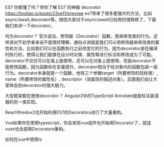 <!--
 * @Author: your name
 * @Date: 2019-12-05 14:26:39
 * @LastEditTime: 2019-12-05 14:33:52
 * @LastEditors: Please set LastEditors
 * @Description: In User Settings Edit
 * @FilePath: \myvuepress\docs\每日一学\8-ES7 你都懂了吗？带你了解 ES7 的神器 decorator.md
 -->
ES7 你都懂了吗？带你了解 ES7 的神器 decorator
https://toutiao.io/posts/23ve11/preview
es7带来了很多更强大的方法，比如async/await,decorator等，相信大家对于async/await已经用的很熟练了，下面我们来讲一下decorator。

何为decorator？
官方说法，修饰器（Decorator）函数，用来修改类的行为。这样讲对于初学者来说不是很好理解，通俗点讲就是我们可以用修饰器来修改类的属性和方法，比如我们可以在函数执行之前改变它的行为。因为decorator是在编译时执行的，使得让我们能够在设计时对类、属性等进行标注和修改成为了可能。decorator不仅仅可以在类上面使用，还可以在对象上面使用，但是decorator不能修饰函数，因为函数存在变量提升。decorator相当于给对象内的函数包装一层行为。decorator本身就是一个函数，他有三个参数target（所要修饰的目标类）, name（所要修饰的属性名）, descriptor（该属性的描述对象）。后面我们会让大家体会到decorator的强大魅力。

大型框架都在使用decorator？
Angular2中的TypeScript Annotate就是标注装潢器的另一类实现。

React中redux2也开始利用ES7的Decorators进行了大量重构。

Vue如果你在使用typescript，你会发现vue组件也开始用Decorator了，就连vuex也全部用Decorators重构。

如何在vue中使用ts